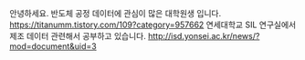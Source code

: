 안녕하세요. 
반도체 공정 데이터에 관심이 많은 대학원생 입니다.
https://titanumm.tistory.com/109?category=957662
연세대학교 SIL 연구실에서 제조 데이터 관련해서 공부하고 있습니다.
http://isd.yonsei.ac.kr/news/?mod=document&uid=3


